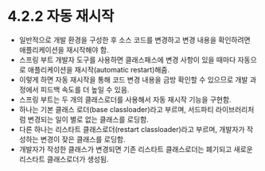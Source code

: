 # 4.2.2 자동 재시작
- 일반적으로 개발 환경을 구성한 후 소스 코드를 변경하고 변경 내용을 확인하려면 애플리케이션을 재시작해야 함.
- 스프링 부트 개발자 도구를 사용하면 클래스패스에 변경 사항이 있을 때마다 자동으로 애플리케이션을 재시작(automatic restart)해줌.
- 이렇게 하면 자동 재시작을 통해 코드 변경 내용을 금방 확인할 수 있으므로 개발 과정에서 피드백 속도를 더 높일 수 있음.
- 스프링 부트는 두 개의 클래스로더를 사용해서 자동 재시작 기능을 구현함.
- 하나는 기본 클래스 로더(base classloader)라고 부르며, 서드파티 라이브러리처럼 변경되는 일이 별로 없는 클래스를 로딩함.
- 다른 하나는 리스타트 클래스로더(restart classloader)라고 부르며, 개발자가 작성하는 변경이 잦은 클래스를 로딩함.
- 개발자가 작성한 클래스가 변경되면 기존 리스타트 클래스로더는 폐기되고 새로운 리스타트 클래스로더가 생성됨.
